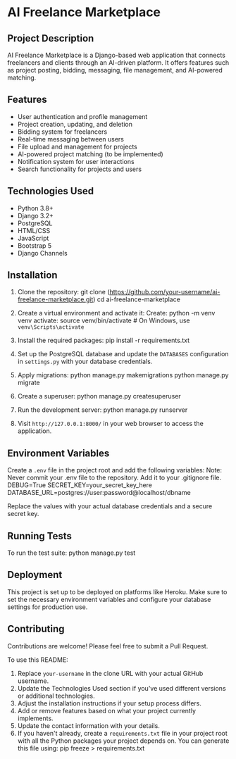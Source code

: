 # AI Freelance Marketplace

## Project Description

AI Freelance Marketplace is a Django-based web application that connects freelancers and clients through an AI-driven platform. It offers features such as project posting, bidding, messaging, file management, and AI-powered matching.

## Features

- User authentication and profile management
- Project creation, updating, and deletion
- Bidding system for freelancers
- Real-time messaging between users
- File upload and management for projects
- AI-powered project matching (to be implemented)
- Notification system for user interactions
- Search functionality for projects and users

## Technologies Used

- Python 3.8+
- Django 3.2+
- PostgreSQL
- HTML/CSS
- JavaScript
- Bootstrap 5
- Django Channels

## Installation

1. Clone the repository:
git clone (https://github.com/your-username/ai-freelance-marketplace.git)
cd ai-freelance-marketplace


2. Create a virtual environment and activate it:
Create: python -m venv venv
activate: source venv/bin/activate  # On Windows, use `venv\Scripts\activate`


3. Install the required packages:
pip install -r requirements.txt


4. Set up the PostgreSQL database and update the `DATABASES` configuration in `settings.py` with your database credentials.

5. Apply migrations:
python manage.py makemigrations
python manage.py migrate


6. Create a superuser:
python manage.py createsuperuser


7. Run the development server:
python manage.py runserver


8. Visit `http://127.0.0.1:8000/` in your web browser to access the application.

## Environment Variables

Create a `.env` file in the project root and add the following variables:
Note: Never commit your .env file to the repository. Add it to your .gitignore file.
DEBUG=True
SECRET_KEY=your_secret_key_here
DATABASE_URL=postgres://user:password@localhost/dbname

Replace the values with your actual database credentials and a secure secret key.

## Running Tests

To run the test suite:
python manage.py test


## Deployment

This project is set up to be deployed on platforms like Heroku. Make sure to set the necessary environment variables and configure your database settings for production use.

## Contributing

Contributions are welcome! Please feel free to submit a Pull Request.


To use this README:

1. Replace `your-username` in the clone URL with your actual GitHub username.
2. Update the Technologies Used section if you've used different versions or additional technologies.
3. Adjust the installation instructions if your setup process differs.
4. Add or remove features based on what your project currently implements.
5. Update the contact information with your details.
6. If you haven't already, create a `requirements.txt` file in your project root with all the Python packages your project depends on. You can generate this file using:
  pip freeze > requirements.txt

